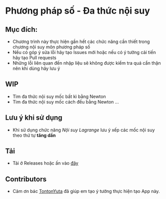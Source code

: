 # Phương pháp số - Đa thức nội suy

## Mục đích:
- Chương trình này thực hiện gần hết các chức năng cần thiết trong chương nội suy môn phương pháp số
- Nếu có góp ý sửa lỗi hãy tạo Issues mới hoặc nếu có ý tưởng cải tiến hãy tạo Pull requests
- Những lỗi liên quan đến nhập liệu sẽ không được kiểm tra quá cẩn thận nên khi dùng hãy lưu ý

## WIP
- Tìm đa thức nội suy mốc bất kì bằng Newton
- Tìm đa thức nội suy mốc cách đều bằng Newton
...

## **Lưu ý khi sử dụng**
- Khi sử dụng chức năng *Nội suy Lagrange* lưu ý xếp các mốc nội suy theo thứ tự **tăng dần**

## Tải

- Tải ở Releases hoặc ấn vào [đây](https://github.com/qanhta2710/Interpolation/releases) 

## Contributors
- Cảm ơn bác [TontonYuta](https://github.com/TontonYuta) đã giúp em tạo ý tưởng thực hiện tạo App này.
